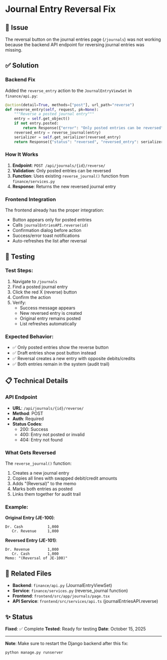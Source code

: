 # Journal Entry Reversal Fix

## 🐛 Issue
The reversal button on the journal entries page (`/journals`) was not working because the backend API endpoint for reversing journal entries was missing.

## ✅ Solution

### Backend Fix
Added the `reverse_entry` action to the `JournalEntryViewSet` in `finance/api.py`:

```python
@action(detail=True, methods=["post"], url_path="reverse")
def reverse_entry(self, request, pk=None):
    """Reverse a posted journal entry"""
    entry = self.get_object()
    if not entry.posted:
        return Response({"error": "Only posted entries can be reversed"}, status=400)
    reversed_entry = reverse_journal(entry)
    serializer = self.get_serializer(reversed_entry)
    return Response({"status": "reversed", "reversed_entry": serializer.data})
```

### How It Works
1. **Endpoint**: `POST /api/journals/{id}/reverse/`
2. **Validation**: Only posted entries can be reversed
3. **Function**: Uses existing `reverse_journal()` function from `finance/services.py`
4. **Response**: Returns the new reversed journal entry

### Frontend Integration
The frontend already has the proper integration:
- Button appears only for posted entries
- Calls `journalEntriesAPI.reverse(id)`
- Confirmation dialog before action
- Success/error toast notifications
- Auto-refreshes the list after reversal

## 🧪 Testing

### Test Steps:
1. Navigate to `/journals`
2. Find a posted journal entry
3. Click the red X (reverse) button
4. Confirm the action
5. Verify:
   - Success message appears
   - New reversed entry is created
   - Original entry remains posted
   - List refreshes automatically

### Expected Behavior:
- ✅ Only posted entries show the reverse button
- ✅ Draft entries show post button instead
- ✅ Reversal creates a new entry with opposite debits/credits
- ✅ Both entries remain in the system (audit trail)

## 📋 Technical Details

### API Endpoint
- **URL**: `/api/journals/{id}/reverse/`
- **Method**: POST
- **Auth**: Required
- **Status Codes**:
  - 200: Success
  - 400: Entry not posted or invalid
  - 404: Entry not found

### What Gets Reversed
The `reverse_journal()` function:
1. Creates a new journal entry
2. Copies all lines with swapped debit/credit amounts
3. Adds "(Reversal)" to the memo
4. Marks both entries as posted
5. Links them together for audit trail

### Example:
**Original Entry (JE-100)**:
```
Dr. Cash           1,000
   Cr. Revenue     1,000
```

**Reversed Entry (JE-101)**:
```
Dr. Revenue        1,000
   Cr. Cash        1,000
Memo: "(Reversal of JE-100)"
```

## 🔗 Related Files

- **Backend**: `finance/api.py` (JournalEntryViewSet)
- **Service**: `finance/services.py` (reverse_journal function)
- **Frontend**: `frontend/src/app/journals/page.tsx`
- **API Service**: `frontend/src/services/api.ts` (journalEntriesAPI.reverse)

## ✨ Status
**Fixed**: ✅ Complete
**Tested**: Ready for testing
**Date**: October 15, 2025

---

**Note**: Make sure to restart the Django backend after this fix:
```bash
python manage.py runserver
```
